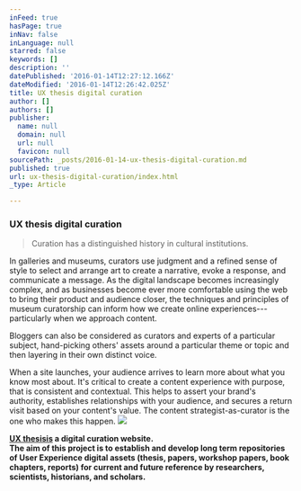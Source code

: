 ```yaml
---
inFeed: true
hasPage: true
inNav: false
inLanguage: null
starred: false
keywords: []
description: ''
datePublished: '2016-01-14T12:27:12.166Z'
dateModified: '2016-01-14T12:26:42.025Z'
title: UX thesis digital curation
author: []
authors: []
publisher:
  name: null
  domain: null
  url: null
  favicon: null
sourcePath: _posts/2016-01-14-ux-thesis-digital-curation.md
published: true
url: ux-thesis-digital-curation/index.html
_type: Article

---
```

### UX thesis digital curation

> Curation has a distinguished history in cultural institutions.

In galleries and museums, curators use judgment and a refined sense of style to select and arrange art to create a narrative, evoke a response, and communicate a message. As the digital landscape becomes increasingly complex, and as businesses become ever more comfortable using the web to bring their product and audience closer, the techniques and principles of museum curatorship can inform how we create online experiences---particularly when we approach content.

Bloggers can also be considered as curators and experts of a particular subject, hand-picking others' assets around a particular theme or topic and then layering in their own distinct voice.

When a site launches, your audience arrives to learn more about what you know most about. It's critical to create a content experience with purpose, that is consistent and contextual. This helps to assert your brand's authority, establishes relationships with your audience, and secures a return visit based on your content's value. The content strategist-as-curator is the one who makes this happen.
![](https://the-grid-user-content.s3-us-west-2.amazonaws.com/171b678e-6c39-4742-be36-7147443f3da3.jpg)

**[UX thesisis][0] a digital curation website.  
The aim of this project is to establish and develop long term repositories of User Experience digital assets (thesis, papers, workshop papers, book chapters, reports) for current and future reference by researchers, scientists, historians, and scholars.**

[0]: www.uxthesis.com